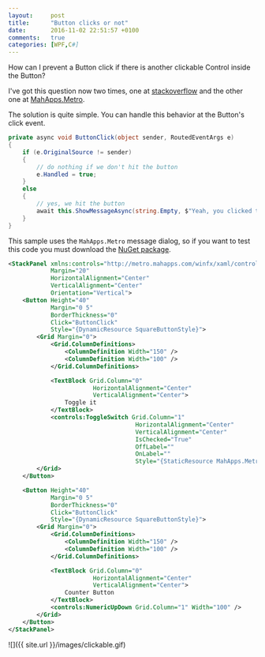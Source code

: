 ```yaml
---
layout:     post
title:      "Button clicks or not"
date:       2016-11-02 22:51:57 +0100
comments:   true
categories: [WPF,C#]
---
```


How can I prevent a Button click if there is another clickable Control inside the Button?

I've got this question now two times, one at [stackoverflow](http://stackoverflow.com/q/40344271/920384) and the other one at [MahApps.Metro](https://github.com/MahApps/MahApps.Metro/issues/2732).

The solution is quite simple. You can handle this behavior at the Button's click event.

```csharp
private async void ButtonClick(object sender, RoutedEventArgs e)
{
    if (e.OriginalSource != sender)
    {
        // do nothing if we don't hit the button
        e.Handled = true;
    }
    else
    {
        // yes, we hit the button
        await this.ShowMessageAsync(string.Empty, $"Yeah, you clicked the real button!");
    }
}
```

This sample uses the `MahApps.Metro` message dialog, so if you want to test this code you must download the [NuGet package](https://www.nuget.org/packages/MahApps.Metro/).

```xml
<StackPanel xmlns:controls="http://metro.mahapps.com/winfx/xaml/controls"
            Margin="20"
            HorizontalAlignment="Center"
            VerticalAlignment="Center"
            Orientation="Vertical">
    <Button Height="40"
            Margin="0 5"
            BorderThickness="0"
            Click="ButtonClick"
            Style="{DynamicResource SquareButtonStyle}">
        <Grid Margin="0">
            <Grid.ColumnDefinitions>
                <ColumnDefinition Width="150" />
                <ColumnDefinition Width="100" />
            </Grid.ColumnDefinitions>

            <TextBlock Grid.Column="0"
                        HorizontalAlignment="Center"
                        VerticalAlignment="Center">
                Toggle it
            </TextBlock>
            <controls:ToggleSwitch Grid.Column="1"
                                    HorizontalAlignment="Center"
                                    VerticalAlignment="Center"
                                    IsChecked="True"
                                    OffLabel=""
                                    OnLabel=""
                                    Style="{StaticResource MahApps.Metro.Styles.ToggleSwitch.Win10}" />
        </Grid>
    </Button>

    <Button Height="40"
            Margin="0 5"
            BorderThickness="0"
            Click="ButtonClick"
            Style="{DynamicResource SquareButtonStyle}">
        <Grid Margin="0">
            <Grid.ColumnDefinitions>
                <ColumnDefinition Width="150" />
                <ColumnDefinition Width="100" />
            </Grid.ColumnDefinitions>

            <TextBlock Grid.Column="0"
                        HorizontalAlignment="Center"
                        VerticalAlignment="Center">
                Counter Button
            </TextBlock>
            <controls:NumericUpDown Grid.Column="1" Width="100" />
        </Grid>
    </Button>
</StackPanel>
```

![]({{ site.url }}/images/clickable.gif)  
